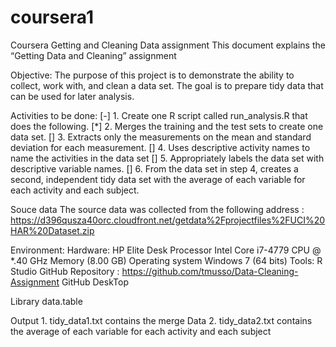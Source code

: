 # coursera1
Coursera Getting and Cleaning Data assignment 
This document explains the “Getting Data and Cleaning” assignment 

Objective:
   The purpose of this project is to demonstrate the ability to collect, work with, and clean a data set. 
   The goal is to prepare tidy data that can be used for later analysis.

Activities to be done:
[-]	1. Create one R script called run_analysis.R that does the following.
[*]	2. Merges the training and the test sets to create one data set.
[]	3. Extracts only the measurements on the mean and standard deviation for each measurement.
[]	4. Uses descriptive activity names to name the activities in the data set
[]	5. Appropriately labels the data set with descriptive variable names.
[]	6. From the data set in step 4, creates a second, independent tidy data set with the average of each variable for each activity and each subject.
 
Souce data
   The source data was collected from the following address :
      https://d396qusza40orc.cloudfront.net/getdata%2Fprojectfiles%2FUCI%20HAR%20Dataset.zip

Environment:
	Hardware: HP Elite Desk 
                  Processor Intel Core i7-4779 CPU @ *.40 GHz
                  Memory  (8.00 GB)
                  Operating system Windows 7 (64 bits)
Tools:
	R Studio 
        GitHub Repository : https://github.com/tmusso/Data-Cleaning-Assignment
        GitHub DeskTop

Library
	data.table

Output
    1. tidy_data1.txt    contains the merge Data
    2. tidy_data2.txt    contains the average of each variable for each activity and each subject
